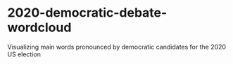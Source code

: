 # 2020-democratic-debate-wordcloud
Visualizing main words pronounced by democratic candidates for the 2020 US election

